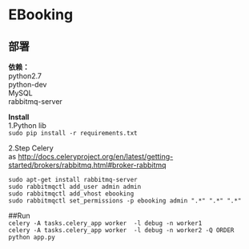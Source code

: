 # EBooking

## 部署
**依赖：**  
python2.7  
python-dev  
MySQL  
rabbitmq-server  

**Install**  
1.Python lib  
``sudo pip install -r requirements.txt``  

2.Step Celery  
as http://docs.celeryproject.org/en/latest/getting-started/brokers/rabbitmq.html#broker-rabbitmq  

``sudo apt-get install rabbitmq-server``  
``sudo rabbitmqctl add_user admin admin``  
``sudo rabbitmqctl add_vhost ebooking``  
``sudo rabbitmqctl set_permissions -p ebooking admin ".*" ".*" ".*"``  


##Run  
``celery -A tasks.celery_app worker  -l debug -n worker1``  
``celery -A tasks.celery_app worker  -l debug -n worker2 -Q ORDER``  
``python app.py``  


